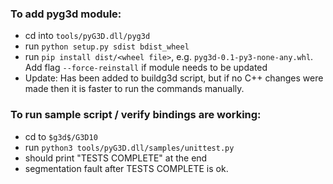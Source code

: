 ### To add pyg3d module:

- cd into `tools/pyG3D.dll/pyg3d`
- run `python setup.py sdist bdist_wheel`
- run `pip install dist/<wheel file>`, e.g. `pyg3d-0.1-py3-none-any.whl`. Add flag `--force-reinstall` if module needs to be updated
- Update: Has been added to buildg3d script, but if no C++ changes were made then it is faster to run the commands manually.

### To run sample script / verify bindings are working:
- cd to `$g3d$/G3D10`
- run `python3 tools/pyG3D.dll/samples/unittest.py`
- should print "TESTS COMPLETE" at the end
- segmentation fault after TESTS COMPLETE is ok.
